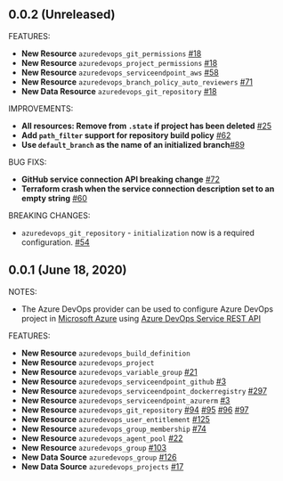 ## 0.0.2 (Unreleased)

FEATURES:
* **New Resource**  `azuredevops_git_permissions` [#18](https://github.com/terraform-providers/terraform-provider-azuredevops/pull/18)
* **New Resource**  `azuredevops_project_permissions` [#18](https://github.com/terraform-providers/terraform-provider-azuredevops/issues/18)
* **New Resource**  `azuredevops_serviceendpoint_aws` [#58](https://github.com/terraform-providers/terraform-provider-azuredevops/issues/58)
* **New Resource** `azuredevops_branch_policy_auto_reviewers` [#71](https://github.com/terraform-providers/terraform-provider-azuredevops/pull/71)
* **New Data Resource**  `azuredevops_git_repository` [#18](https://github.com/terraform-providers/terraform-provider-azuredevops/issues/18)

IMPROVEMENTS:
* **All resources: Remove from `.state` if project has been deleted** [#25](https://github.com/terraform-providers/terraform-provider-azuredevops/issues/25)
* **Add `path_filter` support for repository build policy** [#62](https://github.com/terraform-providers/terraform-provider-azuredevops/issues/62)
* **Use `default_branch` as the name of an initialized branch**[#89](https://github.com/terraform-providers/terraform-provider-azuredevops/pull/89)

BUG FIXS:
* **GitHub service connection API breaking change** [#72](https://github.com/terraform-providers/terraform-provider-azuredevops/issues/72)
* **Terraform crash when the service connection description set to an empty string** [#60](https://github.com/terraform-providers/terraform-provider-azuredevops/pull/60)

BREAKING CHANGES:
* `azuredevops_git_repository` - `initialization` now is a required configuration.  [#54](https://github.com/terraform-providers/terraform-provider-azuredevops/issues/54)

## 0.0.1 (June 18, 2020)

NOTES:
* The Azure DevOps provider can be used to configure Azure DevOps project in [Microsoft Azure](https://azure.microsoft.com/en-us/) using [Azure DevOps Service REST API](https://docs.microsoft.com/en-us/rest/api/azure/devops/?view=azure-devops-rest-5.1)
    
FEATURES:
* **New Resource** `azuredevops_build_definition`                               
* **New Resource** `azuredevops_project`                                                 
* **New Resource** `azuredevops_variable_group` [#21](https://github.com/microsoft/terraform-provider-azuredevops/issues/21)
* **New Resource** `azuredevops_serviceendpoint_github` [#3](https://github.com/microsoft/terraform-provider-azuredevops/issues/3)
* **New Resource** `azuredevops_serviceendpoint_dockerregistry` [#297](https://github.com/microsoft/terraform-provider-azuredevops/issues/3)
* **New Resource** `azuredevops_serviceendpoint_azurerm` [#3](https://github.com/microsoft/terraform-provider-azuredevops/issues/3)
* **New Resource** `azuredevops_git_repository` [#94](https://github.com/microsoft/terraform-provider-azuredevops/issues/94) [#95](https://github.com/microsoft/terraform-provider-azuredevops/issues/95) [#96](https://github.com/microsoft/terraform-provider-azuredevops/issues/96) [#97](https://github.com/microsoft/terraform-provider-azuredevops/issues/97)
* **New Resource** `azuredevops_user_entitlement` [#125](https://github.com/microsoft/terraform-provider-azuredevops/issues/125)
* **New Resource** `azuredevops_group_membership` [#74](github.com/microsoft/terraform-provider-azuredevops/issues/74)
* **New Resource** `azuredevops_agent_pool` [#22](https://github.com/microsoft/terraform-provider-azuredevops/issues/22)
* **New Resource** `azuredevops_group` [#103](https://github.com/microsoft/terraform-provider-azuredevops/issues/103)
* **New Data Source** `azuredevops_group` [#126](https://github.com/microsoft/terraform-provider-azuredevops/issues/126)
* **New Data Source** `azuredevops_projects` [#17](https://github.com/microsoft/terraform-provider-azuredevops/issues/17)
